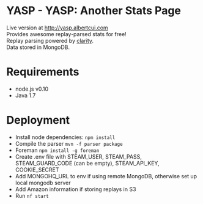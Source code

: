 YASP - YASP: Another Stats Page
====

Live version at http://yasp.albertcui.com  
Provides awesome replay-parsed stats for free!  
Replay parsing powered by [clarity](https://github.com/skadistats/clarity).  
Data stored in MongoDB.

Requirements
====
* node.js v0.10
* Java 1.7

Deployment
====
* Install node dependencies: `npm install`
* Compile the parser `mvn -f parser package`
* Foreman `npm install -g foreman`
* Create .env file with STEAM_USER, STEAM_PASS, STEAM_GUARD_CODE (can be empty), STEAM_API_KEY, COOKIE_SECRET
* Add MONGOHQ_URL to env if using remote MongoDB, otherwise set up local mongodb server
* Add Amazon information if storing replays in S3
* Run `nf start`
